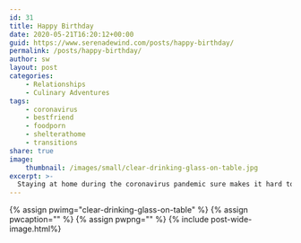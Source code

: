```yaml
---
id: 31
title: Happy Birthday
date: 2020-05-21T16:20:12+00:00
guid: https://www.serenadewind.com/posts/happy-birthday/
permalink: /posts/happy-birthday/
author: sw
layout: post
categories:
    - Relationships
    - Culinary Adventures
tags:
    - coronavirus
    - bestfriend
    - foodporn
    - shelterathome
    - transitions
share: true
image:
    thumbnail: /images/small/clear-drinking-glass-on-table.jpg 
excerpt: >-
  Staying at home during the coronavirus pandemic sure makes it hard to plan a surprise for Andrew. I am probably nuts to be posting a happy birthday blog weeks in advance, as it may tip my hand on my plans. But it sure is fun to see what will happen!
---
```

{% assign pwimg="clear-drinking-glass-on-table" %}
{% assign pwcaption="" %}
{% assign pwpng="" %}
{% include post-wide-image.html%}
